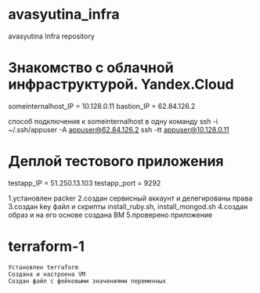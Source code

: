 # avasyutina_infra
avasyutina Infra repository

# Знакомство с облачной инфраструктурой. Yandex.Cloud
someinternalhost_IP = 10.128.0.11
bastion_IP = 62.84.126.2

способ подключения к someinternalhost в одну команду
ssh -i ~/.ssh/appuser -A appuser@62.84.126.2 ssh -tt appuser@10.128.0.11

# Деплой тестового приложения
testapp_IP = 51.250.13.103
testapp_port = 9292

1.установлен packer
2.создан сервисный аккаунт и делегированы права
3.создан key файл и скрипты install_ruby.sh, install_mongod.sh
4.создан образ и на его основе создана ВМ
5.проверено приложение

# terraform-1
    Установлен terraform
    Создана и настроена VM
    Создан файл с фейковыми значениями переменных
